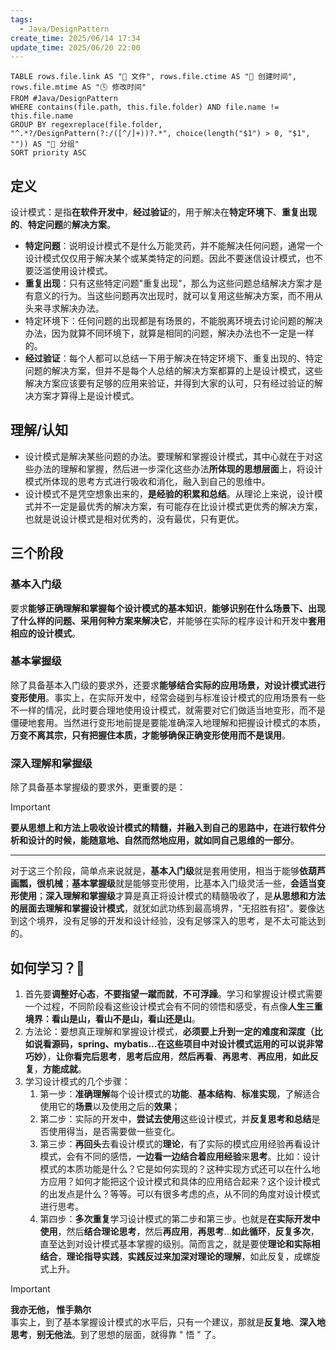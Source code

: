 ```yaml
---
tags:
  - Java/DesignPattern
create_time: 2025/06/14 17:34
update_time: 2025/06/20 22:00
---
```


```dataview
TABLE rows.file.link AS "📄 文件", rows.file.ctime AS "📅 创建时间", rows.file.mtime AS "🕓 修改时间"
FROM #Java/DesignPattern
WHERE contains(file.path, this.file.folder) AND file.name != this.file.name
GROUP BY regexreplace(file.folder, "^.*?/DesignPattern(?:/([^/]+))?.*", choice(length("$1") > 0, "$1", "")) AS "📁 分组"
SORT priority ASC
```

## 定义

设计模式：是指**在软件开发中**，**经过验证**的，用于解决在**特定环境下**、**重复出现的**、**特定问题**的**解决方案**。

- **特定问题**：说明设计模式不是什么万能灵药，并不能解决任何问题，通常一个设计模式仅仅用于解决某个或某类特定的问题。因此不要迷信设计模式，也不要泛滥使用设计模式。
- **重复出现**：只有这些特定问题"重复出现"，那么为这些问题总结解决方案才是有意义的行为。当这些问题再次出现时，就可以复用这些解决方案，而不用从头来寻求解决办法。
- 特定环境下：任何问题的出现都是有场景的，不能脱离环境去讨论问题的解决办法，因为就算不同环境下，就算是相同的问题，解决办法也不一定是一样的。
- **经过验证**：每个人都可以总结一下用于解决在特定环境下、重复出现的、特定问题的解决方案，但并不是每个人总结的解决方案都算的上是设计模式，这些解决方案应该要有足够的应用来验证，并得到大家的认可，只有经过验证的解决方案才算得上是设计模式。

## 理解/认知

- 设计模式是解决某些问题的办法。要理解和掌握设计模式，其中心就在于对这些办法的理解和掌握，然后进一步深化这些办法**所体现的思想层面**上，将设计模式所体现的思考方式进行吸收和消化，融入到自己的思维中。
- 设计模式不是凭空想象出来的，**是经验的积累和总结**。从理论上来说，设计模式并不一定是最优秀的解决方案，有可能存在比设计模式更优秀的解决方案，也就是说设计模式是相对优秀的，没有最优，只有更优。

## 三个阶段

### 基本入门级

要求**能够正确理解和掌握每个设计模式的基本知识**，**能够识别在什么场景下、出现了什么样的问题、采用何种方案来解决它**，并能够在实际的程序设计和开发中**套用相应的设计模式**。

### 基本掌握级

除了具备基本入门级的要求外，还要求**能够结合实际的应用场景，对设计模式进行变形使用**。事实上，在实际开发中，经常会碰到与标准设计模式的应用场景有一些不一样的情况，此时要合理地使用设计模式，就需要对它们做适当地变形，而不是僵硬地套用。当然进行变形地前提是要能准确深入地理解和把握设计模式的本质，**万变不离其宗，只有把握住本质，才能够确保正确变形使用而不是误用**。

### 深入理解和掌握级

除了具备基本掌握级的要求外，更重要的是：

> [!important]
> **要从思想上和方法上吸收设计模式的精髓，并融入到自己的思路中，在进行软件分析和设计的时候，能随意地、自然而然地应用，就如同自己思维的一部分**。

---

对于这三个阶段，简单点来说就是，**基本入门级**就是套用使用，相当于能够**依葫芦画瓢，很机械**；**基本掌握级**就是能够变形使用，比基本入门级灵活一些，**会适当变形使用**；**深入理解和掌握级**才算是真正将设计模式的精髓吸收了，是**从思想和方法的层面去理解和掌握设计模式**，就犹如武功练到最高境界，"无招胜有招"。要像达到这个境界，没有足够的开发和设计经验，没有足够深入的思考，是不太可能达到的。

## 如何学习？🚀

1. 首先要**调整好心态**，**不要指望一蹴而就**，**不可浮躁**。学习和掌握设计模式需要一个过程，不同阶段看这些设计模式会有不同的领悟和感受，有点像**人生三重境界：看山是山，看山不是山，看山还是山**。
2. 方法论：要想真正理解和掌握设计模式，**必须要上升到一定的难度和深度（比如说看源码，spring、mybatis...在这些项目中对设计模式运用的可以说非常巧妙）**，**让你看完后思考**，**思考后应用**，**然后再看**、**再思考**、**再应用**，**如此反复**，**方能成就**。
3. 学习设计模式的几个步骤：
   1. 第一步：**准确理解**每个设计模式的**功能**、**基本结构**、**标准实现**，了解适合使用它的**场景**以及使用之后的**效果**；
   2. 第二步：实际的开发中，**尝试去使用**这些设计模式，并**反复思考和总结**是否使用得当，是否需要做一些变化。
   3. 第三步：**再回头**去看设计模式的**理论**，有了实际的模式应用经验再看设计模式，会有不同的感悟，**一边看一边结合着应用经验**来**思考**。比如：设计模式的本质功能是什么？它是如何实现的？这种实现方式还可以在什么地方应用？如何才能把这个设计模式和具体的应用结合起来？这个设计模式的出发点是什么？等等。可以有很多考虑的点，从不同的角度对设计模式进行思考。
   4. 第四步：**多次重复**学习设计模式的第二步和第三步。也就是**在实际开发中使用**，然后**结合理论思考**，然后**再应用**，**再思考**...**如此循环**，**反复多次**，直至达到对设计模式基本掌握的级别。简而言之，就是要使**理论和实际相结合**，**理论指导实践**，**实践反过来加深对理论的理解**，如此反复，成螺旋式上升。

> [!important]
>
> **我亦无他， 惟手熟尔**<br />事实上，到了基本掌握设计模式的水平后，只有一个建议，那就是**反复地**、**深入地思考**，**别无他法**。到了思想的层面，就得靠 " 悟 " 了。
